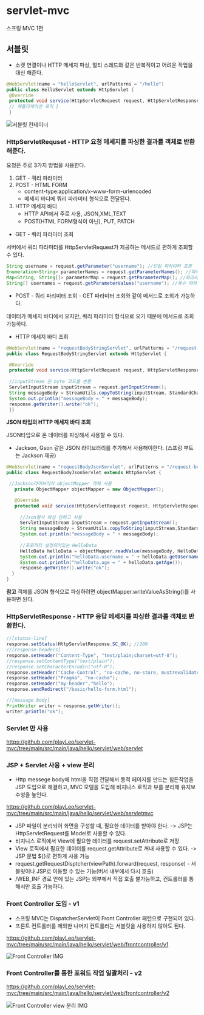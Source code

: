 # servlet-mvc
스프링 MVC 1편

## 서블릿
* 소켓 연결이나 HTTP 메세지 파싱, 멀티 스레드와 같은 반복적이고 어려운 작업을 대신 해준다.
```java
@WebServlet(name = "helloServlet", urlPatterns = "/hello") 
public class HelloServlet extends HttpServlet {
 @Override 
 protected void service(HttpServletRequest request, HttpServletResponse response){
 // 애플리케이션 로직 } 
 }
```
![서블릿 컨테이너](https://img1.daumcdn.net/thumb/R1280x0/?scode=mtistory2&fname=https%3A%2F%2Fblog.kakaocdn.net%2Fdn%2FcF89Gz%2FbtricDOaWSN%2FgUdbGrpu7T1sOF3OcquWj0%2Fimg.png)


### HttpServletRequset - HTTP 요청 메세지를 파싱한 결과를 객체로 반환해준다.

요청은 주로 3가지 방법을 사용한다.
1. GET - 쿼리 파라미터
2. POST - HTML FORM
    * content-type:application/x-www-form-urlencoded
    * 메세지 바디에 쿼리 파라미터 형식으로 전달된다.  
3. HTTP 메세지 바디
    * HTTP API에서 주로 사용, JSON,XML,TEXT
    * POST(HTML FORM형식이 아닌), PUT, PATCH
  
  
* GET - 쿼리 파라미터 조회

서버에서 쿼리 파라미터를 HttpServletRequest가 제공하는 메서드로 편하게 조회할 수 있다.
```java
String username = request.getParameter("username"); //단일 파라미터 조회
Enumeration<String> parameterNames = request.getParameterNames(); //파라미터 이름들모두 조회
Map<String, String[]> parameterMap = request.getParameterMap(); //파라미터를 Map으로 조회
String[] usernames = request.getParameterValues("username"); //복수 파라미터 조회
```

* POST - 쿼리 파리미터 조회 - GET 파라미터 조회와 같이 메서드로 조회가 가능하다.

데이터가 메세지 바디에서 오지만, 쿼리 파라미터 형식으로 오기 때문에 메서드로 조회 가능하다.

* HTTP 메세지 바디 조회
```java
@WebServlet(name = "requestBodyStringServlet", urlPatterns = "/request-bodystring")
public class RequestBodyStringServlet extends HttpServlet {

 @Override
 protected void service(HttpServletRequest request, HttpServletResponse response) throws ServletException, IOException {
 
 //inputStream 은 byte 코드를 반환
 ServletInputStream inputStream = request.getInputStream();
 String messageBody = StreamUtils.copyToString(inputStream, StandardCharsets.UTF_8);
 System.out.println("messageBody = " + messageBody);
 response.getWriter().write("ok");
 }}
```

**JSON 타입의 HTTP 메세지 바디 조회**

JSON타입으로 온 데이터를 파싱해서 사용할 수 있다.
* Jackson, Gson 같은 JSON 라이브러리를 추가해서 사용해야한다. (스프링 부트는 Jackson 제공)

```java
@WebServlet(name = "requestBodyJsonServlet", urlPatterns = "/request-bodyjson")
public class RequestBodyJsonServlet extends HttpServlet {

 //Jackson라이브러리 objectMapper 객체 사용
   private ObjectMapper objectMapper = new ObjectMapper();

   @Override
   protected void service(HttpServletRequest request, HttpServletResponse response) throws ServletException, IOException {
   
     //Json형식 파싱 안하고 사용
     ServletInputStream inputStream = request.getInputStream();
     String messageBody = StreamUtils.copyToString(inputStream,StandardCharsets.UTF_8);
     System.out.println("messageBody = " + messageBody);
     
     //프로퍼티 설정되어있는 HelloData
     HelloData helloData = objectMapper.readValue(messageBody, HelloData.class);
     System.out.println("helloData.username = " + helloData.getUsername());
     System.out.println("helloData.age = " + helloData.getAge());
     response.getWriter().write("ok");
  }
}
```

**참고**
객체를 JSON 형식으로 파싱하려면 objectMapper.writeValueAsString()를 사용하면 된다.

### HttpServletResponse - HTTP 응답 메세지를 파싱한 결과를 객체로 반환한다.
```java
//[status-line]
response.setStatus(HttpServletResponse.SC_OK); //200
//[response-headers]
response.setHeader("Content-Type", "text/plain;charset=utf-8");
//response.setContentType("text/plain");
//response.setCharacterEncodin("utf-8");
response.setHeader("Cache-Control", "no-cache, no-store, mustrevalidate");
response.setHeader("Pragma", "no-cache");
response.setHeader("my-header","hello");
response.sendRedirect("/basic/hello-form.html");

//[message body]
PrintWriter writer = response.getWriter();
writer.println("ok");
```

### Servlet 만 사용

https://github.com/playLeo/servlet-mvc/tree/main/src/main/java/hello/servlet/web/servlet

### JSP + Servlet 사용 + view 분리

* Http messege body에 html을 직접 전달해서 동적 페이지를 만드는 힘든작업을 JSP 도입으로 해결하고, MVC 모델을 도입해 비지니스 로직과 뷰를 분리해 유지보수성을 높인다. 

https://github.com/playLeo/servlet-mvc/tree/main/src/main/java/hello/servlet/web/servletmvc

* JSP 파일이 분리되어 화면을 구성할 때, 필요한 데이터를 받아야 한다. -> JSP는 HttpServletRequest를 Model로 사용할 수 있다.
* 비지니스 로직에서 View에 필요한 데이터를 request.setAttribute로 저장
* View 로직에서 필요한 데이터를 request.getAttribute로 꺼내 사용할 수 있다. -> JSP 문법 ${}로 편하게 사용 가능
* request.getRequestDisptcher(viewPath).forward(request, response)  - 서블릿이나 JSP로 이동할 수 있는 기능(버서 내부에서 다시 호출)
* /WEB_INF 경로 안에 있는 JSP는 외부에서 직접 호출 불가능하고, 컨트롤러를 통해서만 호출 가능하다.


### Front Controller 도입 - v1

* 스프링 MVC는 DispatcherServlet이 Front Controller 패턴으로 구현되어 있다.
* 프론트 컨트롤러를 제외한 나머지 컨트롤러는 서블릿을 사용하지 않아도 된다.

https://github.com/playLeo/servlet-mvc/tree/main/src/main/java/hello/servlet/web/frontcontroller/v1

![Front Controller IMG](https://velog.velcdn.com/images%2Fbins1225%2Fpost%2F16bbc561-cb66-4265-b050-2ef90aba07d8%2Fimage.png)

### Front Controller를 통한 포워드 작업 일괄처리 - v2

https://github.com/playLeo/servlet-mvc/tree/main/src/main/java/hello/servlet/web/frontcontroller/v2

![Front Controller view 분리 IMG](https://velog.velcdn.com/images%2Fbins1225%2Fpost%2F11ece184-dcf7-45d9-a540-22623855d813%2Fimage.png)











